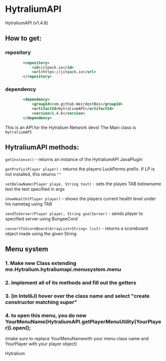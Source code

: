 # HytraliumAPI
HytraliumAPI (v1.4.6)

## How to get:

### repository
```xml
        <repository>
            <id>jitpack.io</id>
            <url>https://jitpack.io</url>
        </repository>
```
### dependency
```xml
        <dependency>
            <groupId>com.github.WeirdestBoi</groupId>
            <artifactId>HytraliumAPI</artifactId>
            <version>1.4.6</version>
        </dependency>
```


This is an API for the Hytralium Network devs! The Main class is `HytraliumAPI`

## HytraliumAPI methods:
`getInstance()` - returns an instance of the HytraliumAPI JavaPlugin

`getPrefix(Player player)` - returns the players LuckPerms prefix. If LP is not installed, this returns `""`

`setBelowName(Player playe, String text)` - sets the playes TAB belowname text the text specified in args

`showHealth(Player player)` - shows the players current health level under his nametag using TAB

`sendToServer(Player player, String goalServer)` - sends player to specified server using BungeeCord

`convertToScoreBoard(ArrayList<String> list)` - returns a scoreboard object made using the given String

## Menu system
### 1. Make new Class extending me.Hytralium.hytraliumapi.menusystem.menu
### 2. implement all of its methods and fill out the getters
### 3. (in IntelliJ) hover over the class name and select "create constructor matching super"
### 4. to open this menu, you do new YourMenuName(HytraliumAPI.getPlayerMenuUtility(YourPlayer)).open();
(make sure to replace YourMenuNamewith your menu class name and YourPlayer with your player object)

Hytralium
